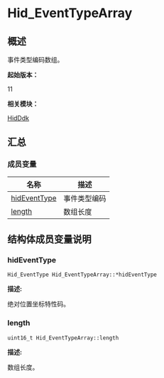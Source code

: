 # Hid_EventTypeArray


## 概述

事件类型编码数组。

**起始版本：**

11

**相关模块：**

[HidDdk](_hid_ddk.md)


## 汇总


### 成员变量

| 名称 | 描述 | 
| -------- | -------- |
| [hidEventType](#hidEventType) | 事件类型编码 | 
| [length](#length) | 数组长度 | 


## 结构体成员变量说明


### hidEventType


```
Hid_EventType Hid_EventTypeArray::*hidEventType
```

**描述:**

绝对位置坐标特性码。


### length


```
uint16_t Hid_EventTypeArray::length
```

**描述:**

数组长度。